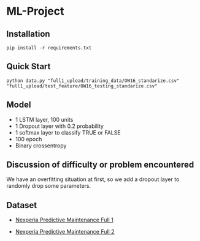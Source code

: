 # ML-Project

## Installation

```
pip install -r requirements.txt
```

## Quick Start

```
python data.py "full1_upload/training_data/OW16_standarize.csv" "full1_upload/test_feature/OW16_testing_standarize.csv"
```

## Model
* 1 LSTM layer, 100 units
* 1 Dropout layer with 0.2 probability
* 1 softmax layer to classify TRUE or FALSE
* 100 epoch
* Binary crossentropy

## Discussion of difficulty or problem encountered
We have an overfitting situation at first, so we add a dropout layer to randomly drop some parameters.

## Dataset
* [Nexperia Predictive Maintenance Full 1](https://www.kaggle.com/c/nexperia-predictive-maintenance-full-1/)

* [Nexperia Predictive Maintenance Full 2](https://www.kaggle.com/c/nexperia-predictive-maintenance-full-2/)